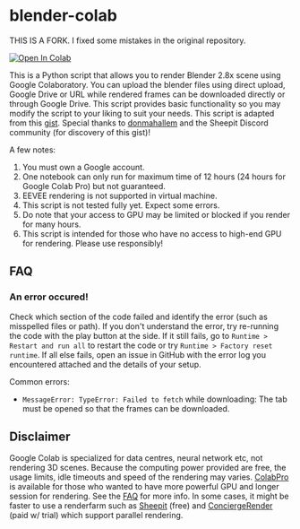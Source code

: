 # blender-colab

THIS IS A FORK. I fixed some mistakes in the original repository.

<a href="https://colab.research.google.com/github/AstroNaut244/blender-colab/blob/master/Blender-Rendering.ipynb" target="_parent"><img src="https://colab.research.google.com/assets/colab-badge.svg" alt="Open In Colab"/></a>

This is a Python script that allows you to render Blender 2.8x scene using Google Colaboratory.
You can upload the blender files using direct upload, Google Drive or URL while rendered frames can be downloaded directly or through Google Drive.
This script provides basic functionality so you may modify the script to your liking to suit your needs.
This script is adapted from this [gist](https://gist.github.com/donmahallem/a05100077ec1327268f28f0b2bd8da60). Special thanks to [donmahallem](https://github.com/donmahallem) and the Sheepit Discord community (for discovery of this gist)!

A few notes:
1. You must own a Google account.
2. One notebook can only run for maximum time of 12 hours (24 hours for Google Colab Pro) but not guaranteed.
3. EEVEE rendering is not supported in virtual machine.
4. This script is not tested fully yet. Expect some errors.
5. Do note that your access to GPU may be limited or blocked if you render for many hours.
6. This script is intended for those who have no access to high-end GPU for rendering. Please use responsibly!

## FAQ
### An error occured!
Check which section of the code failed and identify the error (such as misspelled files or path). If you don't understand the error, try re-running the code with the play button at the side. If it still fails, go to `Runtime > Restart and run all` to restart the code or try `Runtime > Factory reset runtime`. If all else fails, open an issue in GitHub with the error log you encountered attached and the details of your setup.

Common errors:
* `MessageError: TypeError: Failed to fetch` while downloading: The tab must be opened so that the frames can be downloaded.

## Disclaimer
Google Colab is specialized for data centres, neural network etc, not rendering 3D scenes. Because the computing power provided are free, the usage limits, idle timeouts and speed of the rendering may varies. [ColabPro](https://colab.research.google.com/signup) is available for those who wanted to have more powerful GPU and longer session for rendering. See the [FAQ](https://research.google.com/colaboratory/faq.html) for more info. In some cases, it might be faster to use a renderfarm such as [Sheepit](https://www.sheepit-renderfarm.com/) (free) and [ConciergeRender](https://www.conciergerender.com/) (paid w/ trial) which support parallel rendering.
